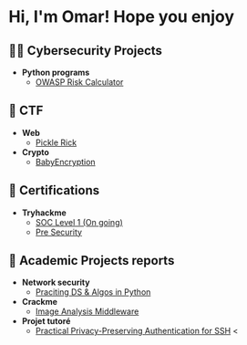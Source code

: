 <h1>Hi, I'm Omar! Hope you enjoy 
  <!-- <br/><a href="https://github.com/OmarELbatane">Programmer</a>, <a href="https://www.linkedin.com/in/joshmadakor/">Cybersecurity Professional</a></h1>
-->
  
<h2>👨‍💻 Cybersecurity Projects </h2>

- <b>Python programs </b>
  - [OWASP Risk Calculator](https://github.com/OmarELbatane/OwaspCalculator)

<h2> 🏴 CTF </h2>

- <b> Web </b>
  - [Pickle Rick](https://github.com/OmarELbatane/Pickle-Rick)
- <b> Crypto </b>
  - [BabyEncryption](https://github.com/OmarELbatane/BabyEncryption)

  
<h2> 📜 Certifications</h2>

<!--- <b> Splunk </b> -->
- <b> Tryhackme </b>
  - [SOC Level 1 (On going)](https://tryhackme.com/paths)
  - [Pre Security](https://tryhackme-certificates.s3-eu-west-1.amazonaws.com/THM-701MQMKDN9.png)


<h2>📰 Academic Projects reports </h2>

- <b> Network security</b>
  - [Praciting DS & Algos in Python](https://github.com/joshmadakor1/Algorithms-Practice)
- <b> Crackme</b>
  - [Image Analysis Middleware](https://github.com/joshmadakor1/4chan-Image-Analysis-Middleware-C964) 
- <b> Projet tutoré  </b>
  - [Practical Privacy-Preserving Authentication for SSH](https://github.com/joshmadakor1/4chan-Image-Analysis-Middleware-C964) <

<!--
**joshmadakor1/joshmadakor1** is a ✨ _special_ ✨ repository because its `README.md` (this file) appears on your GitHub profile.

Here are some ideas to get you started:
b><i>(Potentially NSFW)</b></i>
- 🔭 I’m currently working on ... 
- 🌱 I’m currently learning ...
- 👯 I’m looking to collaborate on ...
- 🤔 I’m looking for help with ...
- 💬 Ask me about ...
- 📫 How to reach me: ...
- 😄 Pronouns: ... 
- ⚡ Fun fact: ... 
-->
